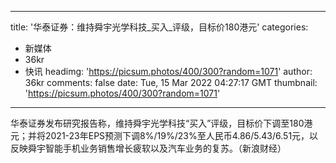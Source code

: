 
---
title: '华泰证券：维持舜宇光学科技_买入_评级，目标价180港元'
categories: 
 - 新媒体
 - 36kr
 - 快讯
headimg: 'https://picsum.photos/400/300?random=1071'
author: 36kr
comments: false
date: Tue, 15 Mar 2022 04:27:17 GMT
thumbnail: 'https://picsum.photos/400/300?random=1071'
---

<div>   
华泰证券发布研究报告称，维持舜宇光学科技“买入”评级，目标价下调至180港元；并将2021-23年EPS预测下调8%/19%/23%至人民币4.86/5.43/6.51元，以反映舜宇智能手机业务销售增长疲软以及汽车业务的复苏。（新浪财经）  
</div>
            